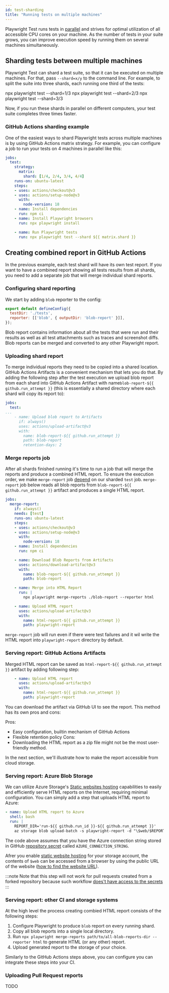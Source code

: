 ```yaml
---
id: test-sharding
title: "Running tests on multiple machines"
---
```


Playwright Test runs tests in [parallel](/test-parallel.md) and strives for optimal utilization of all accessible CPU cores on your machine. As the number of tests in your suite grows, you can improve execution speed by running them on several machines simultaneously.

## Sharding tests between multiple machines

Playwright Test can shard a test suite, so that it can be executed on multiple machines. For that, pass `--shard=x/y` to the command line. For example, to split the suite into three shards, each running one third of the tests:

npx playwright test --shard=1/3
npx playwright test --shard=2/3
npx playwright test --shard=3/3

Now, if you run these shards in parallel on different computers, your test suite completes three times faster.

### GitHub Actions sharding example

One of the easiest ways to shard Playwright tests across multiple machines is by using GitHub Actions matrix strategy. For example, you can configure a job to run your tests on 4 machines in parallel like this:

```yaml
jobs:
  test:
    strategy:
      matrix:
        shard: [1/4, 2/4, 3/4, 4/4]
    runs-on: ubuntu-latest
    steps:
    - uses: actions/checkout@v3
    - uses: actions/setup-node@v3
      with:
        node-version: 18
    - name: Install dependencies
      run: npm ci
    - name: Install Playwright browsers
      run: npx playwright install

    - name: Run Playwright tests
      run: npx playwright test --shard ${{ matrix.shard }}
```

## Creating combined report in GitHub Actions

In the previous example, each test shard will have its own test report. If you want to have a combined report showing all tests results from all shards, you need to add a separate job that will merge individual shard reports.

### Configuring shard reporting

We start by adding `blob` reporter to the config:

```js
export default defineConfig({
  testDir: './tests',
  reporter: [['blob', { outputDir: 'blob-report' }]],
});
```

Blob report contains information about all the tests that were run and their results as well as all test attachments such as traces and screenshot diffs. Blob reports can be merged and converted to any other Playwright report.

### Uploading shard report

To merge individual reports they need to be copied into a shared location. GitHub Actions Artifacts is a convenient mechanism that lets you do that. By adding the following step after the test execution we upload blob report from each shard into GitHub Actions Artifact with name`blob-report-${{ github.run_attempt }}` (this is essentially a shared directory where each shard will copy its report to):

```yaml
jobs:
  test:
...
    - name: Upload blob report to Artifacts
      if: always()
      uses: actions/upload-artifact@v3
      with:
        name: blob-report-${{ github.run_attempt }}
        path: blob-report
        retention-days: 2
```

### Merge reports job

After all shards finished running it's time to run a job that will merge the reports and produce a combined HTML report. To ensure the execution order, we make `merge-report` job [depend](https://docs.github.com/en/actions/using-jobs/using-jobs-in-a-workflow#defining-prerequisite-jobs) on our sharded `test` job. `merge-report` job below reads all blob reports from `blob-report-${{ github.run_attempt }}` artifact and produces a single HTML report.

```yaml
jobs:
  merge-report:
    if: always()
    needs: [test]
    runs-on: ubuntu-latest
    steps:
    - uses: actions/checkout@v3
    - uses: actions/setup-node@v3
      with:
        node-version: 18
    - name: Install dependencies
      run: npm ci

    - name: Download Blob Reports from Artifacts
      uses: actions/download-artifact@v3
      with:
        name: blob-report-${{ github.run_attempt }}
        path: blob-report

    - name: Merge into HTML Report
      run: |
        npx playwright merge-reports ./blob-report --reporter html

    - name: Upload HTML report
      uses: actions/upload-artifact@v3
      with:
        name: html-report-${{ github.run_attempt }}
        path: playwright-report
```

`merge-report` job will run even if there were test failures and it wil write the HTML report into `playwright-report` directory by default.

### Serving report: GitHub Actions Artifacts 

Merged HTML report can be saved as `html-report-${{ github.run_attempt }}` artifact by adding following step:

```yaml
    - name: Upload HTML report
      uses: actions/upload-artifact@v3
      with:
        name: html-report-${{ github.run_attempt }}
        path: playwright-report
```

You can download the artifact via GitHub UI to see the report. This method has its own pros and cons:

Pros:
- Easy configuration, builtin mechanism of GitHub Actions
- Flexible retention policy
Cons:
- Downloading the HTML report as a zip file might not be the most user-friendly method.

In the next section, we'll illustrate how to make the report accessible from cloud storage.

### Serving report: Azure Blob Storage

We can utilize Azure Storage's [Static websites hosting](https://learn.microsoft.com/en-us/azure/storage/blobs/storage-blob-static-website) capabilities to easily and efficiently serve HTML reports on the Internet, requiring minimal configuration. You can simply add a step that uploads HTML report to Azure:

```yaml
- name: Upload HTML report to Azure
  shell: bash
  run: |
    REPORT_DIR='run-${{ github.run_id }}-${{ github.run_attempt }}'
    az storage blob upload-batch -s playwright-report -d "\$web/$REPORT_DIR" --connection-string "${{ secrets.AZURE_CONNECTION_STRING }}"
```

The code above assumes that you have the Azure connection string stored in GitHub [repository secret](https://docs.github.com/en/actions/security-guides/encrypted-secrets#creating-encrypted-secrets-for-a-repository) called `AZURE_CONNECTION_STRING`.

Afrer you enable [static website hosting](https://learn.microsoft.com/en-us/azure/storage/blobs/storage-blob-static-website#setting-up-a-static-website) for your storage account, the contents of `$web` can be accessed from a browser by using the public URL of the website ([how to find the website URL](https://learn.microsoft.com/en-us/azure/storage/blobs/storage-blob-static-website-how-to?tabs=azure-portal#portal-find-url)).

:::note
Note that this step will not work for pull requests created from a forked repository because such workflow [does't have access to the secrets](https://docs.github.com/en/actions/security-guides/encrypted-secrets#using-encrypted-secrets-in-a-workflow)
:::

### Serving report: other CI and storage systems

At the high level the process creating combied HTML report consists of the following steps:

1. Configure Playwright to produce `blob` report on every running shard.
1. Copy all blob reports into a single local directory.
1. Run `npx playwright merge-reports path/to/all-blob-reports-dir --reporter html` to generate HTML (or any other) report.
1. Upload generated report to the storage of your choice.

Similarly to the GitHub Actions steps above, you can configure you can integrate these steps into your CI.

### Uploading Pull Request reports

TODO